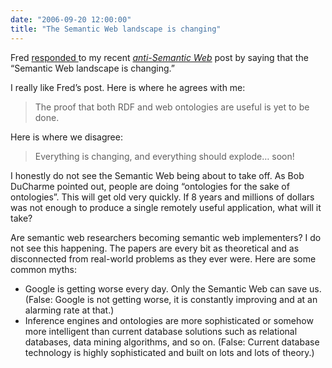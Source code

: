 ```yaml
---
date: "2006-09-20 12:00:00"
title: "The Semantic Web landscape is changing"
---
```




Fred [responded ](http://fgiasson.com/blog/index.php?title=the_semantic_web_landscape_is_changing&#038;more=1&#038;c=1&#038;tb=1&#038;pb=1#comments) to my recent <em>[anti-Semantic Web](/lemire/blog/2006/09/14/do-not-ask-me-to-be-a-keynote-speaker-on-ontologies-and-inference-engines/)</em> post by saying that the &ldquo;Semantic Web landscape is changing.&rdquo;

I really like Fred&rsquo;s post. Here is where he agrees with me:

> The proof that both RDF and web ontologies are useful is yet to be done.


Here is where we disagree:

> Everything is changing, and everything should explode&hellip; soon!


I honestly do not see the Semantic Web being about to take off. As Bob DuCharme pointed out, people are doing &ldquo;ontologies for the sake of ontologies&rdquo;. This will get old very quickly. If 8 years and millions of dollars was not enough to produce a single remotely useful application, what will it take?

Are semantic web researchers becoming semantic web implementers? I do not see this happening. The papers are every bit as theoretical and as disconnected from real-world problems as they ever were.
Here are some common myths:

- Google is getting worse every day. Only the Semantic Web can save us. (False: Google is not getting worse, it is constantly improving and at an alarming rate at that.)
- Inference engines and ontologies are more sophisticated or somehow more intelligent than current database solutions such as relational databases, data mining algorithms, and so on. (False: Current database technology is highly sophisticated and built on lots and lots of theory.)


